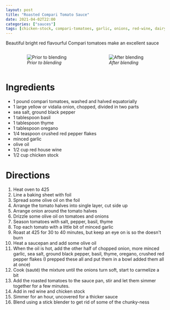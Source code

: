 ```yaml
---
layout: post
title: "Roasted Compari Tomato Sauce"
date: 2021-04-02T22:00
categories: ["sauces"]
tags: [chicken-stock, compari-tomatoes, garlic, onions, red-wine, dairy-free, gluten-free]
---
```

Beautiful bright red flavourful Compari tomatoes make an excellent sauce


<div style="display: flex; flex-direction: row; justify-content: space-around; align-items: center;">

<figure>
  <img src="{{site.baseurl}}/img/2021-04-07-roasted-compari-tomato-sauce/before.jpg" class="img-responsive" alt="Prior to blending" />
  <figcaption>
    <em>Prior to blending</em>
  </figcaption>
</figure>

<figure>
  <img src="{{site.baseurl}}/img/2021-04-07-roasted-compari-tomato-sauce/after.jpg" class="img-responsive" alt="After blending" />
<figcaption>
  <em>After blending</em>
</figcaption>
</figure>

</div>

# Ingredients

- 1 pound compari tomatoes, washed and halved equatorially
- 1 large yellow or vidalia onion, chopped, divided in two parts
- sea salt, ground black pepper
- 1 tablespoon basil
- 1 tablespoon thyme
- 1 tablespoon oregano
- 1/4 teaspoon crushed red pepper flakes
- minced garlic
- olive oil
- 1/2 cup red house wine
- 1/2 cup chicken stock

# Directions

1. Heat oven to 425
2. Line a baking sheet with foil
3. Spread some olive oil on the foil
4. Arrange the tomato halves into  single layer, cut side up
5. Arrange onion around the tomato halves 
6. Drizzle some olive oil on tomatoes and onions
7. Season tomatoes with salt, pepper, basil, thyme
8. Top each tomato with a little bit of minced garlic
9. Roast at 425 for 30 to 40 minutes, but keep an eye on is so the doesn't burn
10. Heat a saucepan and add some olive oil
11. When the oil is hot, add the other half of chopped onion, more minced garlic, sea salt, ground black pepper, basil, thyme, oregano, crushed red pepper flakes (I prepped these all and put them in a bowl added them all at once)
12. Cook (sauté) the mixture until the onions turn soft, start to carmelize a bit
13. Add the roasted tomatoes to the sauce pan, stir and let them simmer together for a few minutes.
14. Add in red wine and chicken stock
15. Simmer for an hour, uncovered for a thicker sauce
16. Blend using a stick blender to get rid of some of the chunky-ness
